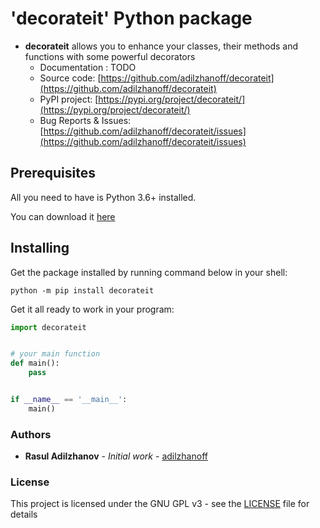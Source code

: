 # 'decorateit' Python package

* **decorateit** allows you to enhance your classes, their methods and functions with some powerful decorators
  * Documentation : TODO
  * Source code: [https://github.com/adilzhanoff/decorateit](https://github.com/adilzhanoff/decorateit)
  * PyPI project: [https://pypi.org/project/decorateit/](https://pypi.org/project/decorateit/)
  * Bug Reports & Issues: [https://github.com/adilzhanoff/decorateit/issues](https://github.com/adilzhanoff/decorateit/issues)

## Prerequisites

All you need to have is Python 3.6+ installed.

You can download it [here](https://www.python.org/downloads/)

## Installing

Get the package installed by running command below in your shell:

`python -m pip install decorateit`

Get it all ready to work in your program:

```python
import decorateit


# your main function
def main():
    pass


if __name__ == '__main__':
    main()

```

### Authors

* **Rasul Adilzhanov** - *Initial work* - [adilzhanoff](https://github.com/adilzhanoff)

### License

This project is licensed under the GNU GPL v3 - see the [LICENSE](https://github.com/adilzhanoff/decorateit/blob/master/LICENSE) file for details
